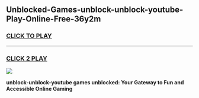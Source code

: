 
## Unblocked-Games-unblock-unblock-youtube-Play-Online-Free-36y2m
<h3>
<a href="https://premium76.site?title=unblock-unblock-youtube&ref=26A">CLICK TO PLAY</a></h3>
<hr>

<h3>
<a href="https://premium76.site?title=unblock-unblock-youtube&ref=26A">CLICK 2 PLAY</a>
  
</h3>

<a href="https://premium76.site?title=unblock-unblock-youtube&ref=26A"><img src="https://clearcache.store/games.png"></a>


**unblock-unblock-youtube games unblocked: Your Gateway to Fun and Accessible Online Gaming**

